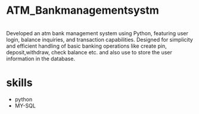 # ATM_Bankmanagementsystm
<br>
Developed an atm bank management system using Python, featuring user login, balance inquiries, and transaction capabilities. Designed for simplicity and efficient handling of basic banking operations like create pin, deposit,withdraw, check balance etc. and also use to store the user information in the database.
<br>
<h1>skills</h1>
<ul>
  <li>
    python
  </li>
  <li>
    MY-SQL
  </li>
</ul>
